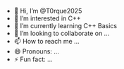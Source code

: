 - 👋 Hi, I’m @T0rque2025
- 👀 I’m interested in C++
- 🌱 I’m currently learning C++ Basics
- 💞️ I’m looking to collaborate on ...
- 📫 How to reach me ...
- 😄 Pronouns: ...
- ⚡ Fun fact: ...

<!---
T0rque2025/T0rque2025 is a ✨ special ✨ repository because its `README.md` (this file) appears on your GitHub profile.
You can click the Preview link to take a look at your changes.
--->
